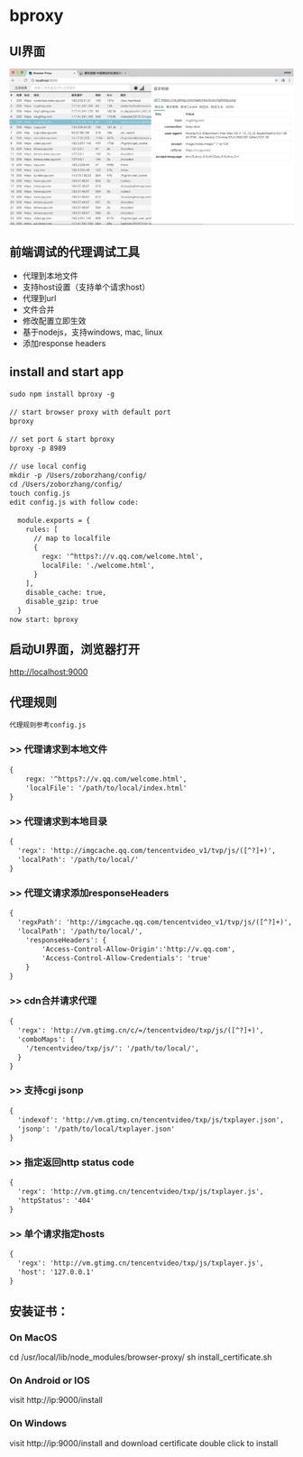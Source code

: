 # bproxy

## UI界面
![Alt text](./images/pannel.png 'UI界面')

## 前端调试的代理调试工具
* 代理到本地文件
* 支持host设置（支持单个请求host）
* 代理到url
* 文件合并
* 修改配置立即生效
* 基于nodejs，支持windows, mac, linux
* 添加response headers


## install and start app
```
sudo npm install bproxy -g

// start browser proxy with default port
bproxy

// set port & start bproxy
bproxy -p 8989

// use local config
mkdir -p /Users/zoborzhang/config/
cd /Users/zoborzhang/config/
touch config.js
edit config.js with follow code:

  module.exports = {
    rules: [
      // map to localfile
      {
        regx: '^https?://v.qq.com/welcome.html',
        localFile: './welcome.html',
      }
    ],
    disable_cache: true,
    disable_gzip: true
  }
now start: bproxy
```

## 启动UI界面，浏览器打开

[http://localhost:9000](http://localhost:9000)

## 代理规则

`代理规则参考config.js`

### >> 代理请求到本地文件
```
{
	regx: '^https?://v.qq.com/welcome.html',
	'localFile': '/path/to/local/index.html'
}
```
### >> 代理请求到本地目录
```
{
  'regx': 'http://imgcache.qq.com/tencentvideo_v1/tvp/js/([^?]+)',
  'localPath': '/path/to/local/'
}
```
### >> 代理文请求添加responseHeaders
```
{
  'regxPath': 'http://imgcache.qq.com/tencentvideo_v1/tvp/js/([^?]+)',
  'localPath': '/path/to/local/',
	'responseHeaders': {
		'Access-Control-Allow-Origin':'http://v.qq.com',
		'Access-Control-Allow-Credentials': 'true'
	}
}
```
### >> cdn合并请求代理
```
{
  'regx': 'http://vm.gtimg.cn/c/=/tencentvideo/txp/js/([^?]+)',
  'comboMaps': {
    '/tencentvideo/txp/js/': '/path/to/local/',
  }
}
```
### >> 支持cgi jsonp
```
{
  'indexof': 'http://vm.gtimg.cn/tencentvideo/txp/js/txplayer.json',
  'jsonp': '/path/to/local/txplayer.json'
}
```
### >> 指定返回http status code
```
{
  'regx': 'http://vm.gtimg.cn/tencentvideo/txp/js/txplayer.js',
  'httpStatus': '404'
}
```
### >> 单个请求指定hosts
```
{
  'regx': 'http://vm.gtimg.cn/tencentvideo/txp/js/txplayer.js',
  'host': '127.0.0.1'
}
```

## 安装证书：
### On MacOS
cd /usr/local/lib/node_modules/browser-proxy/
sh install_certificate.sh

### On Android or IOS
visit http://ip:9000/install

### On Windows
visit http://ip:9000/install and download certificate
double click to install
